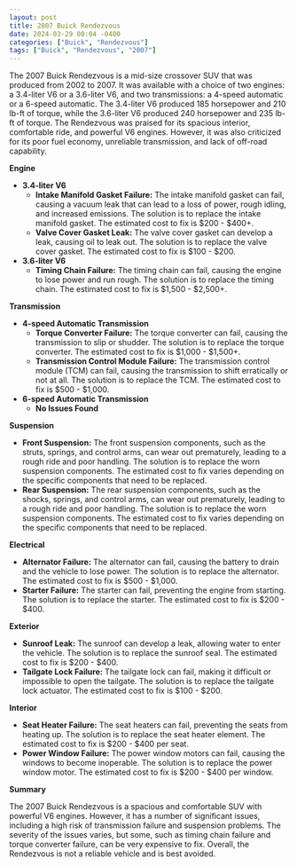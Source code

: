 ```yaml
---
layout: post
title: 2007 Buick Rendezvous
date: 2024-03-29 00:04 -0400
categories: ["Buick", "Rendezvous"]
tags: ["Buick", "Rendezvous", "2007"]
---
```

The 2007 Buick Rendezvous is a mid-size crossover SUV that was produced from 2002 to 2007. It was available with a choice of two engines: a 3.4-liter V6 or a 3.6-liter V6, and two transmissions: a 4-speed automatic or a 6-speed automatic. The 3.4-liter V6 produced 185 horsepower and 210 lb-ft of torque, while the 3.6-liter V6 produced 240 horsepower and 235 lb-ft of torque. The Rendezvous was praised for its spacious interior, comfortable ride, and powerful V6 engines. However, it was also criticized for its poor fuel economy, unreliable transmission, and lack of off-road capability.

**Engine**

* **3.4-liter V6**
    * **Intake Manifold Gasket Failure:** The intake manifold gasket can fail, causing a vacuum leak that can lead to a loss of power, rough idling, and increased emissions. The solution is to replace the intake manifold gasket. The estimated cost to fix is $200 - $400+.
    * **Valve Cover Gasket Leak:** The valve cover gasket can develop a leak, causing oil to leak out. The solution is to replace the valve cover gasket. The estimated cost to fix is $100 - $200.
* **3.6-liter V6**
    * **Timing Chain Failure:** The timing chain can fail, causing the engine to lose power and run rough. The solution is to replace the timing chain. The estimated cost to fix is $1,500 - $2,500+.

**Transmission**

* **4-speed Automatic Transmission**
    * **Torque Converter Failure:** The torque converter can fail, causing the transmission to slip or shudder. The solution is to replace the torque converter. The estimated cost to fix is $1,000 - $1,500+.
    * **Transmission Control Module Failure:** The transmission control module (TCM) can fail, causing the transmission to shift erratically or not at all. The solution is to replace the TCM. The estimated cost to fix is $500 - $1,000.
* **6-speed Automatic Transmission**
    * **No Issues Found**

**Suspension**

* **Front Suspension:** The front suspension components, such as the struts, springs, and control arms, can wear out prematurely, leading to a rough ride and poor handling. The solution is to replace the worn suspension components. The estimated cost to fix varies depending on the specific components that need to be replaced.
* **Rear Suspension:** The rear suspension components, such as the shocks, springs, and control arms, can wear out prematurely, leading to a rough ride and poor handling. The solution is to replace the worn suspension components. The estimated cost to fix varies depending on the specific components that need to be replaced.

**Electrical**

* **Alternator Failure:** The alternator can fail, causing the battery to drain and the vehicle to lose power. The solution is to replace the alternator. The estimated cost to fix is $500 - $1,000.
* **Starter Failure:** The starter can fail, preventing the engine from starting. The solution is to replace the starter. The estimated cost to fix is $200 - $400.

**Exterior**

* **Sunroof Leak:** The sunroof can develop a leak, allowing water to enter the vehicle. The solution is to replace the sunroof seal. The estimated cost to fix is $200 - $400.
* **Tailgate Lock Failure:** The tailgate lock can fail, making it difficult or impossible to open the tailgate. The solution is to replace the tailgate lock actuator. The estimated cost to fix is $100 - $200.

**Interior**

* **Seat Heater Failure:** The seat heaters can fail, preventing the seats from heating up. The solution is to replace the seat heater element. The estimated cost to fix is $200 - $400 per seat.
* **Power Window Failure:** The power window motors can fail, causing the windows to become inoperable. The solution is to replace the power window motor. The estimated cost to fix is $200 - $400 per window.

**Summary**

The 2007 Buick Rendezvous is a spacious and comfortable SUV with powerful V6 engines. However, it has a number of significant issues, including a high risk of transmission failure and suspension problems. The severity of the issues varies, but some, such as timing chain failure and torque converter failure, can be very expensive to fix. Overall, the Rendezvous is not a reliable vehicle and is best avoided.
